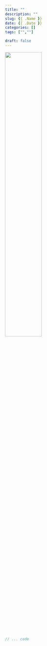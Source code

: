```yaml
---
title: ""
description: ""
slug: {{ .Name }}
date: {{ .Date }}
categories: []
tags: ["",""]

draft: false
---
```




<img src="/p/20230104/img/IMG_0111.JPG" width="49%">

```go {linenos=true}
// ... code
```

